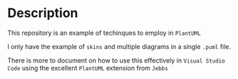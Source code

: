 # Description

This repository is an example of techinques to employ in `PlantUML`

I only have the example of `skins` and multiple diagrams in a single `.puml` file.

There is more to document on how to use this effectively in `Visual Studio Code` using the excellent `PlantUML` extension from `Jebbs`
